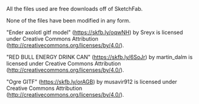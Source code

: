 All the files used are free downloads off of SketchFab.

None of the files have been modified in any form.

"Ender axolotl gitf model" (https://skfb.ly/oqwNH) by Sreyx is licensed under Creative Commons Attribution (http://creativecommons.org/licenses/by/4.0/).

"RED BULL ENERGY DRINK CAN" (https://skfb.ly/6SoJr) by martin_dalm is licensed under Creative Commons Attribution (http://creativecommons.org/licenses/by/4.0/).

"Ogre GITF" (https://skfb.ly/orAGB) by musavir912 is licensed under Creative Commons Attribution (http://creativecommons.org/licenses/by/4.0/).
